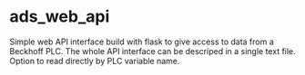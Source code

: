 # ads_web_api

Simple web API interface build with flask to give access to data from a Beckhoff PLC.
The whole API interface can be descriped in a single text file.
Option to read directly by PLC variable name.




